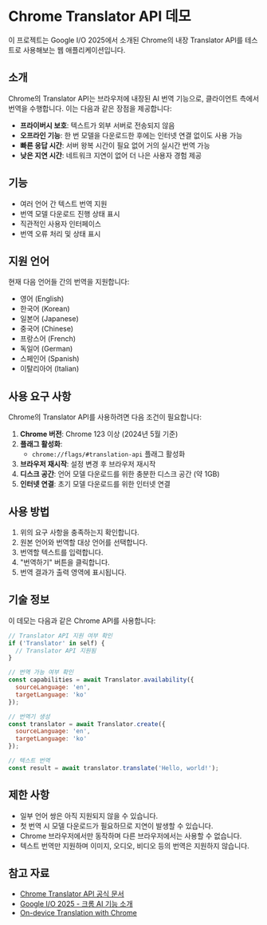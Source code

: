 # Chrome Translator API 데모

이 프로젝트는 Google I/O 2025에서 소개된 Chrome의 내장 Translator API를 테스트로 사용해보는 웹 애플리케이션입니다.

## 소개

Chrome의 Translator API는 브라우저에 내장된 AI 번역 기능으로, 클라이언트 측에서 번역을 수행합니다. 이는 다음과 같은 장점을 제공합니다:

- **프라이버시 보호**: 텍스트가 외부 서버로 전송되지 않음
- **오프라인 기능**: 한 번 모델을 다운로드한 후에는 인터넷 연결 없이도 사용 가능
- **빠른 응답 시간**: 서버 왕복 시간이 필요 없어 거의 실시간 번역 가능
- **낮은 지연 시간**: 네트워크 지연이 없어 더 나은 사용자 경험 제공

## 기능

- 여러 언어 간 텍스트 번역 지원
- 번역 모델 다운로드 진행 상태 표시
- 직관적인 사용자 인터페이스
- 번역 오류 처리 및 상태 표시

## 지원 언어

현재 다음 언어들 간의 번역을 지원합니다:

- 영어 (English)
- 한국어 (Korean)
- 일본어 (Japanese)
- 중국어 (Chinese)
- 프랑스어 (French)
- 독일어 (German)
- 스페인어 (Spanish)
- 이탈리아어 (Italian)

## 사용 요구 사항

Chrome의 Translator API를 사용하려면 다음 조건이 필요합니다:

1. **Chrome 버전**: Chrome 123 이상 (2024년 5월 기준)
2. **플래그 활성화**:
   - `chrome://flags/#translation-api` 플래그 활성화
3. **브라우저 재시작**: 설정 변경 후 브라우저 재시작
4. **디스크 공간**: 언어 모델 다운로드를 위한 충분한 디스크 공간 (약 1GB)
5. **인터넷 연결**: 초기 모델 다운로드를 위한 인터넷 연결

## 사용 방법

1. 위의 요구 사항을 충족하는지 확인합니다.
2. 원본 언어와 번역할 대상 언어를 선택합니다.
3. 번역할 텍스트를 입력합니다.
4. "번역하기" 버튼을 클릭합니다.
5. 번역 결과가 출력 영역에 표시됩니다.

## 기술 정보

이 데모는 다음과 같은 Chrome API를 사용합니다:

```javascript
// Translator API 지원 여부 확인
if ('Translator' in self) {
  // Translator API 지원됨
}

// 번역 가능 여부 확인
const capabilities = await Translator.availability({
  sourceLanguage: 'en',
  targetLanguage: 'ko'
});

// 번역기 생성
const translator = await Translator.create({
  sourceLanguage: 'en',
  targetLanguage: 'ko'
});

// 텍스트 번역
const result = await translator.translate('Hello, world!');
```

## 제한 사항

- 일부 언어 쌍은 아직 지원되지 않을 수 있습니다.
- 첫 번역 시 모델 다운로드가 필요하므로 지연이 발생할 수 있습니다.
- Chrome 브라우저에서만 동작하며 다른 브라우저에서는 사용할 수 없습니다.
- 텍스트 번역만 지원하며 이미지, 오디오, 비디오 등의 번역은 지원하지 않습니다.

## 참고 자료

- [Chrome Translator API 공식 문서](https://developer.chrome.com/docs/ai/translator-api)
- [Google I/O 2025 - 크롬 AI 기능 소개](https://io.google/2025)
- [On-device Translation with Chrome](https://developer.chrome.com/docs/ai/translate-on-device)
